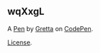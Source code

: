 wqXxgL
------


A [Pen](https://codepen.io/Britches/pen/wqXxgL) by [Gretta](https://codepen.io/Britches) on [CodePen](https://codepen.io).

[License](https://codepen.io/Britches/pen/wqXxgL/license).
